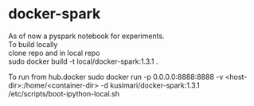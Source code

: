 # docker-spark

As of now a pyspark notebook for experiments.  
To build locally  
clone repo and in local repo  
sudo docker build -t local/docker-spark:1.3.1 .

To run from hub.docker
sudo docker run -p 0.0.0.0:8888:8888 -v \<host-dir\>:/home/\<container-dir\> -d kusimari/docker-spark:1.3.1 /etc/scripts/boot-ipython-local.sh

